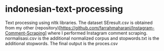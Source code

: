 # indonesian-text-processing
Text processing using nltk libraries. The dataset SEresult.csv is obtained from my other (repository)[https://github.com/farrahmaharani/Instagram-Comment-Scraping] where I performed Instagram comment scraping.
normalisasi.csv is the additional normalized corpus and stopwords.txt is the additional stopwords. The final output is the proces.csv

